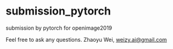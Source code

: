 # submission_pytorch
submission by pytorch for openimage2019

Feel free to ask any questions. Zhaoyu Wei, weizy.ai@gmail.com
